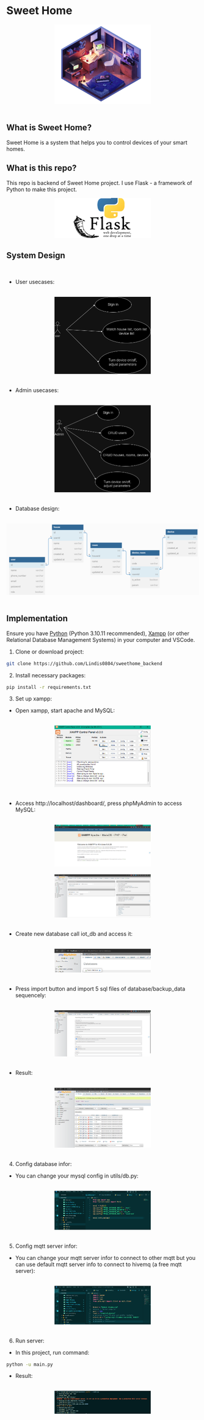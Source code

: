 # Sweet Home

<div align="center">
<img src="./images/bedroom.png" style="width:50%">
<br/>
<br/>
</div>

## What is Sweet Home?

Sweet Home is a system that helps you to control devices of your smart homes.

## What is this repo?

This repo is backend of Sweet Home project. I use Flask - a framework of Python to make this project.

<div align="center">
<img src="./images/flask.webp" style="width:50%">
</div>

## System Design

<br/>

- User usecases:
<br/>
<div align="center">
<img src="./images/user_usecase.png" style="width:50%">
</div>
<br/>

- Admin usecases:
<br/>
<div align="center">
<img src="./images/admin_usecase.png" style="width:50%">
</div>
<br/>

- Database design:
<br/>
<div align="center">
<img src="./images/database_design.png">
</div>
<br/>

## Implementation

Ensure you have [Python](https://www.python.org/downloads/) (Python 3.10.11 recommended), [Xampp](https://www.apachefriends.org/download.html) (or other Relational Database Management Systems) in your computer and VSCode.

1. Clone or download project:

```bash
git clone https://github.com/Lindis0804/sweethome_backend
```

2. Install necessary packages:

```bash
pip install -r requirements.txt
```

3. Set up xampp:

- Open xampp, start apache and MySQL:
<br/>
  <div align="center">
<img src="./images/start_apache_mysql_xampp.png"
style="width:50%"
>
</div>
<br/>

- Access http://localhost/dashboard/, press phpMyAdmin to access MySQL:
<br/>
  <div align="center">
<img src="./images/localhost_dashboard.png"
style="width:50%"
>
</div>
<br/>
  <div align="center">
<img src="./images/mysql.png"
style="width:50%"
>
</div>
<br/>

- Create new database call iot_db and access it:
<br/>
  <div align="center">
<img src="./images/create_iot_db.png"
style="width:50%"
>
</div>
<br/>

- Press import button and import 5 sql files of database/backup_data sequencely:
<br/>
  <div align="center">
<img src="./images/import_file.png"
style="width:50%"
>
</div>
<br/>

- Result:
<br/>
  <div align="center">
<img src="./images/import_result.png"
style="width:50%"
>
</div>
<br/>

4. Config database infor:

- You can change your mysql config in utils/db.py:
<br/>
  <div align="center">
<img src="./images/database_config.png"
style="width:50%"
>
</div>
<br/>

5. Config mqtt server infor:

- You can change your mqtt server infor to connect to other mqtt but you can use default mqtt server info to connect to hivemq (a free mqtt server):
<br/>
  <div align="center">
<img src="./images/mqtt_config.png"
style="width:50%"
>
</div>
<br/>

6. Run server:

- In this project, run command:

```bash
python -u main.py
```

- Result:
<br/>
  <div align="center">
<img src="./images/run_flask_server.png"
style="width:50%"
>
</div>
<br/>
